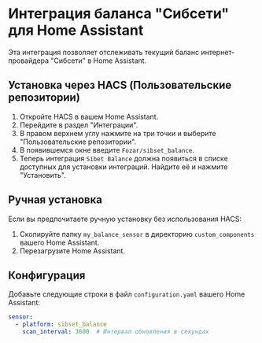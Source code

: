 # Интеграция баланса "Сибсети" для Home Assistant

Эта интеграция позволяет отслеживать текущий баланс интернет-провайдера "Сибсети" в Home Assistant.

## Установка через HACS (Пользовательские репозитории)

1. Откройте HACS в вашем Home Assistant.
2. Перейдите в раздел "Интеграции".
3. В правом верхнем углу нажмите на три точки и выберите "Пользовательские репозитории".
4. В появившемся окне введите `Fozar/sibset_balance`.
5. Теперь интеграция `Sibet Balance` должна появиться в списке доступных для установки интеграций. Найдите её и нажмите "Установить".

## Ручная установка

Если вы предпочитаете ручную установку без использования HACS:

1. Скопируйте папку `my_balance_sensor` в директорию `custom_components` вашего Home Assistant.
2. Перезагрузите Home Assistant.

## Конфигурация

Добавьте следующие строки в файл `configuration.yaml` вашего Home Assistant:

```yaml
sensor:
  - platform: sibset_balance
    scan_interval: 3600  # Интервал обновления в секундах
